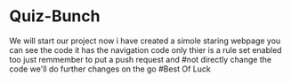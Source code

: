 # Quiz-Bunch

We will start our project now i have created a simole staring webpage you can see the code it has the navigation code only thier is a rule set enabled too just remmember to put a push request and #not directly change the code 
we'll do further changes on the go
#Best Of Luck
